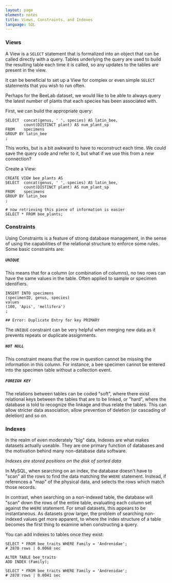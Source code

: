 ```yaml
---
layout: page
element: notes
title: Views, Constraints, and Indexes
language: SQL
---
```


### Views

A View is a `SELECT` statement that is formalized into an object
that can be called directly with a query. Tables underlying the query
are used to build the resulting table each time it is called, so
any updates to the tables are present in the view. 

It can be beneficial to set up a View for complex or even simple 
`SELECT` statements that you wish to run often. 

Perhaps for the BeeLab dataset, we would like to be able to always
query the latest number of plants that each species has been
associated with. 

First, we can build the appropriate query:

```
SELECT 	concat(genus, ' ', species) AS latin_bee,
		count(DISTINCT plant) AS num_plant_sp
FROM	specimens
GROUP BY latin_bee
;
```

This works, but is a bit awkward to have to reconstruct each time.
We could save the query code and refer to it, but what if we
use this from a new connection? 

Create a View:

```
CREATE VIEW bee_plants AS 
SELECT 	concat(genus, ' ', species) AS latin_bee,
		count(DISTINCT plant) AS num_plant_sp
FROM	specimens
GROUP BY latin_bee
;

# now retrieving this piece of information is easier
SELECT * FROM bee_plants;
```

### Constraints

Using Constraints is a feature of strong database management, in
the sense of using the capabilities of the relational structure to
enforce some rules. Some basic constraints are:

##### `UNIQUE`
This means that for a column (or combination of columns), 
no two rows can have the same values in the table. Often applied to 
sample or specimen identifiers.

```
INSERT INTO specimens
(specimenID, genus, species)
values
(100, 'Apis', 'mellifera')
;

## Error: Duplicate Entry for key PRIMARY
```

The `UNIQUE` constraint can be very helpful when merging new data 
as it prevents repeats or duplicate assignments. 


##### `NOT NULL` 
This constraint means that the row in question cannot be missing 
the information in this column. For instance, a bee specimen cannot
be entered into the specimen table without a collection event. 

##### `FOREIGN KEY`
The relations between tables can be coded "soft", where there
exist relational keys between the tables that are to be linked,
or "hard", where the database is told to recognize the linkage
and thus relate the tables. This can allow stricter data association, 
allow prevention of deletion (or cascading of deletion) and so on.


### Indexes
In the realm of even moderately "big" data, Indexes are what makes 
datasets actually useable. They are one primary function of databases
and the motivation behind many non-database data software.

*Indexes are stored positions on the disk of sorted data*

In MySQL, when searching on an index, the database doesn't have to
"scan" all the rows to find the data matching the `WHERE` statement.
Instead, if references a "map" of the physical data, and selects the
rows which match those records. 

In contrast, when searching on a non-indexed table, the database
will "scan" down the rows of the entire table, evaluating each column
set against the `WHERE` statement. For small datasets, this appears
to be instantaneous. As datasets grow larger, the problem of searching
non-indexed values get more apparent, to where the index structure
of a table becomes the first thing to examine when constructing a query.

You can add indexes to tables once they exist:

```
SELECT * FROM bee_traits WHERE Family = 'Andrenidae';
# 2878 rows | 0.0068 sec

ALTER TABLE bee_traits
ADD INDEX (Family);

SELECT * FROM bee_traits WHERE Family = 'Andrenidae';
# 2878 rows | 0.0041 sec
```
 
